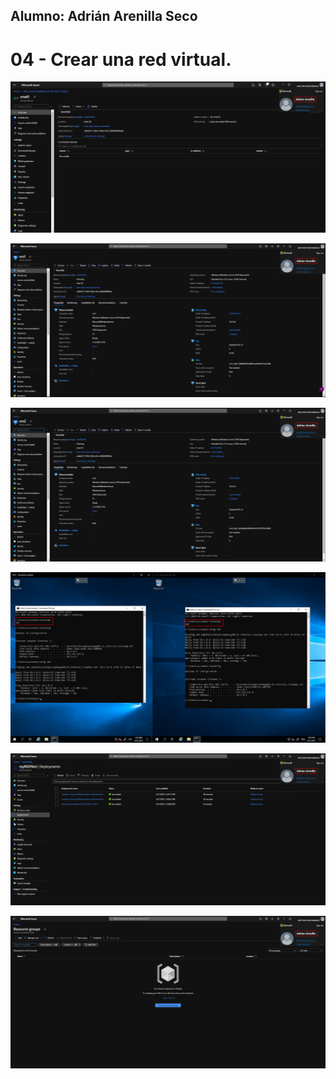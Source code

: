 ## Alumno: Adrián Arenilla Seco

# 04 - Crear una red virtual.

![](Evidencias/04a-CreateVirtualNetwork.png)

![](Evidencias/04b-CreateVirtualNetwork.png)

![](Evidencias/04c-CreateVirtualNetwork.png)

![](Evidencias/04d-CreateVirtualNetwork.png)

![](Evidencias/04e-CreateVirtualNetwork.png)

![](Evidencias/04f-CreateVirtualNetwork.png)





